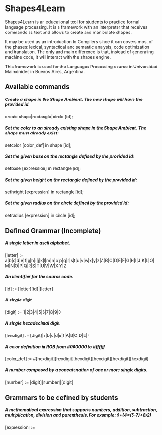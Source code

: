 Shapes4Learn
============

Shapes4Learn is an educational tool for students to practice formal language processing. It is a framework with an interpreter that receives commands as text and allows to create and manipulate shapes.

It may be used as an introduction to Compilers since it can covers most of the phases: lexical, syntactical and semantic analysis, code optimization and translation. The only and main difference is that, instead of generating machine code, it will interact with the shapes engine.

This framework is used for the Languages Processing course in Universidad Maimónides in Buenos Aires, Argentina.

## Available commands

##### Create a shape in the Shape Ambient. The new shape will have the provided id:
create shape|rectangle|circle [id];

##### Set the color to an already existing shape in the Shape Ambient. The shape must already exist:
setcolor [color_def] in shape [id];

##### Set the given base on the rectangle defined by the provided id:
setbase [expression] in rectangle [id];

##### Set the given height on the rectangle defined by the provided id:
setheight [expression] in rectangle [id];

##### Set the given radius on the circle defined by the provided id:
setradius [expression] in circle [id];

## Defined Grammar (Incomplete)

##### A single letter in ascii alphabet.
[letter] := a|b|c|d|e|f|g|h|i|j|k|l|m|n|o|p|q|r|s|t|u|v|w|x|y|z|A|B|C|D|E|F|G|H|I|J|K|L|O|M|N|O|P|Q|R|S|T|U|V|W|X|Y|Z
##### An identifier for the source code.
[id] := [letter][id]|[letter]
##### A single digit.
[digit] := 1|2|3|4|5|6|7|8|9|0
##### A single hexadecimal digit.
[hexdigit] := [digit]|a|b|c|d|e|f|A|B|C|D|E|F
##### A color definition in RGB from #000000 to #ffffff
[color_def] := #[hexdigit][hexdigit][hexdigit][hexdigit][hexdigit][hexdigit]
##### A number composed by a concatenation of one or more single digits.
[number] := [digit][number]|[digit]

## Grammars to be defined by students

##### A mathematical expression that supports numbers, addition, subtraction, multiplication, division and parenthesis. For example: 9+(4*(5-7)+8/2)
[expression] :=
